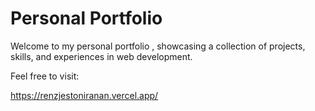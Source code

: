 # Personal Portfolio

Welcome to my personal portfolio , showcasing a collection of projects, skills, and experiences in web development. 

Feel free to visit:

https://renzjestoniranan.vercel.app/
